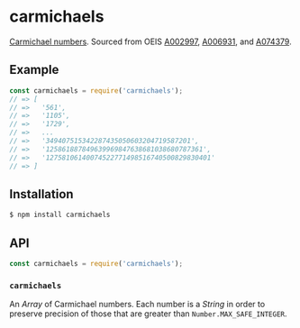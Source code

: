 # carmichaels

[Carmichael numbers](https://en.wikipedia.org/wiki/Carmichael_number). Sourced
from OEIS [A002997][], [A006931][], and [A074379][].

## Example

``` javascript
const carmichaels = require('carmichaels');
// => [
// =>   '561',
// =>   '1105',
// =>   '1729',
// =>   ...
// =>   '349407515342287435050603204719587201',
// =>   '125861887849639969847638681038680787361',
// =>   '12758106140074522771498516740500829830401'
// => ]
```

## Installation

``` bash
$ npm install carmichaels
```

## API

``` javascript
const carmichaels = require('carmichaels');
```

### `carmichaels`

An _Array_ of Carmichael numbers. Each number is a _String_ in order to preserve
precision of those that are greater than `Number.MAX_SAFE_INTEGER`.


   [A002997]: https://oeis.org/A002997
   [A006931]: https://oeis.org/A006931
   [A074379]: https://oeis.org/A074379
